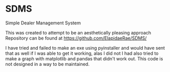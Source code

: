 # SDMS
Simple Dealer Management System

This was created to attempt to be an aesthetically pleasing approach
Repository can be found at https://github.com/ElapidaeRae/SDMS/

I have tried and failed to make an exe using pyinstaller and would have sent that as well if I was able to get it working, alas I did not
I had also tried to make a graph with matplotlib and pandas that didn't work out.
This code is not designed in a way to be maintained.